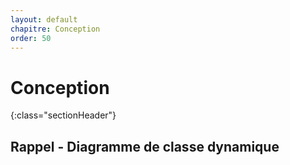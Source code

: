 ```yaml
---
layout: default
chapitre: Conception
order: 50
---
```


# Conception
{:class="sectionHeader"}

<!-- TODO rédaction-2 : Introduction

- Rappel de rôle de conception 
- Sa différence avec l'analyse
- Le contenue de partie
 -->


## Rappel - Diagramme de classe dynamique

<!-- TODO uml-2 : Rappel 
- réalisation d'un exposé sur 
- diagramme de séquence dynamique
- diagramme de classe dynamique  
-->